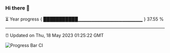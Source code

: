 ### Hi there 👋

⏳ Year progress { ███████████▁▁▁▁▁▁▁▁▁▁▁▁▁▁▁▁▁▁▁ } 37.55 %

---

⏰ Updated on Thu, 18 May 2023 01:25:22 GMT

![Progress Bar CI](https://github.com/ZhaoGui/ZhaoGui/workflows/Progress%20Bar%20CI/badge.svg)
